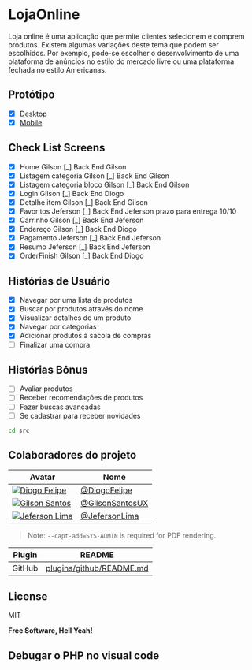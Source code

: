 # LojaOnline
Loja online é uma aplicação que permite clientes selecionem e comprem produtos. Existem algumas variações deste tema que podem ser escolhidos. Por exemplo, pode-se escolher o desenvolvimento de uma plataforma de anúncios no estilo do mercado livre ou uma plataforma fechada no estilo Americanas.

## Protótipo
- [X] [Desktop](https://www.figma.com/proto/Flot7v1pDSWhWgHybwJ387/Store-On?page-id=2%3A8&node-id=111%3A6942&viewport=241%2C48%2C0.71&scaling=scale-down&starting-point-node-id=111%3A6942)
- [X] [Mobile](https://www.figma.com/proto/Flot7v1pDSWhWgHybwJ387/Store-On?page-id=2%3A7&node-id=111%3A6577&viewport=241%2C48%2C0.21&scaling=scale-down&starting-point-node-id=111%3A6577)

## Check List Screens
- [X] Home						Gilson [_] Back End Gilson
- [X] Listagem categoria		Gilson [_] Back End	Gilson
- [X] Listagem categoria bloco	Gilson [_] Back End Gilson
- [X] Login						Gilson [_] Back End Diogo
- [X] Detalhe item				Gilson [_] Back End	Gilson
- [X] Favoritos				  Jeferson [_] Back End Jeferson prazo para entrega 10/10
- [X] Carrinho					Gilson [_] Back End Jeferson
- [X] Endereço					Gilson [_] Back End Diogo
- [X] Pagamento				  Jeferson [_] Back End Jeferson
- [X] Resumo				  Jeferson [_] Back End Jeferson
- [X] OrderFinish				Gilson [_] Back End Diogo

## Histórias de Usuário
- [X] Navegar por uma lista de produtos
- [X] Buscar por produtos através do nome
- [X] Visualizar detalhes de um produto
- [X] Navegar por categorias
- [X] Adicionar produtos à sacola de compras
- [ ] Finalizar uma compra

## Histórias Bônus
- [ ] Avaliar produtos
- [ ] Receber recomendações de produtos
- [ ] Fazer buscas avançadas
- [ ] Se cadastrar para receber novidades

```sh
cd src
```

## Colaboradores do projeto

| Avatar | Nome |
| ------ | ------ |
|[![Diogo Felipe](https://avatars.githubusercontent.com/u/67284614?s=64&v=4)](https://github.com/diogof651) | [@DiogoFelipe](https://github.com/diogof651) |
|[![Gilson Santos](https://avatars.githubusercontent.com/u/5659433?s=64&v=4)](https://github.com/gilsonsantosux) | [@GilsonSantosUX](https://github.com/gilsonsantosux) |
|[![Jeferson Lima](https://avatars.githubusercontent.com/u/11639069?s=64&v=4)](https://github.com/jefersonlima) | [@JefersonLima](https://github.com/jefersonlima) |

> Note: `--capt-add=SYS-ADMIN` is required for PDF rendering.

| Plugin | README |
| ------ | ------ |
| GitHub | [plugins/github/README.md][PlGh] |

## License

MIT

**Free Software, Hell Yeah!**

[//]: # (Para saber mais sobre o markdown https://daringfireball.net/projects/markdown/syntax#link)


[PlGh]: <https://github.com/joemccann/dillinger/tree/master/plugins/github/README.md>

## Debugar o PHP no visual code
[//]: # (Debugar PHP https://www.linkedin.com/pulse/debugando-código-php-com-xdebug-visual-studio-code-ricardo-torquato/?originalSubdomain=pt)
